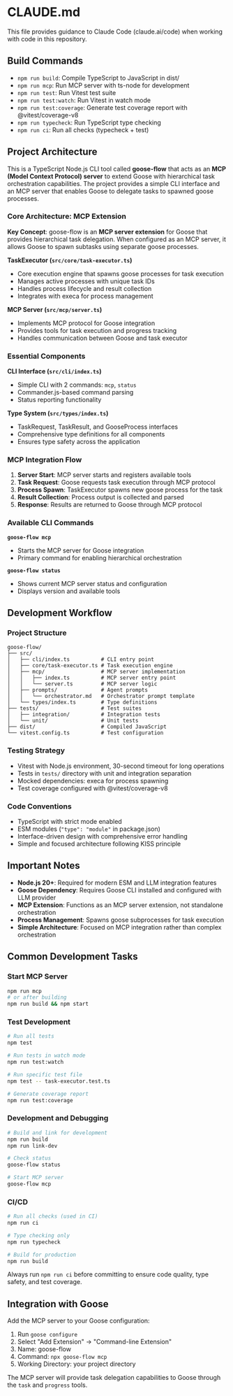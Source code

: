 # CLAUDE.md

This file provides guidance to Claude Code (claude.ai/code) when working with code in this repository.

## Build Commands

- `npm run build`: Compile TypeScript to JavaScript in dist/
- `npm run mcp`: Run MCP server with ts-node for development
- `npm run test`: Run Vitest test suite
- `npm run test:watch`: Run Vitest in watch mode
- `npm run test:coverage`: Generate test coverage report with @vitest/coverage-v8
- `npm run typecheck`: Run TypeScript type checking
- `npm run ci`: Run all checks (typecheck + test)

## Project Architecture

This is a TypeScript Node.js CLI tool called **goose-flow** that acts as an **MCP (Model Context Protocol) server** to extend Goose with hierarchical task orchestration capabilities. The project provides a simple CLI interface and an MCP server that enables Goose to delegate tasks to spawned goose processes.

### Core Architecture: MCP Extension

**Key Concept**: goose-flow is an **MCP server extension** for Goose that provides hierarchical task delegation. When configured as an MCP server, it allows Goose to spawn subtasks using separate goose processes.

**TaskExecutor (`src/core/task-executor.ts`)**
- Core execution engine that spawns goose processes for task execution
- Manages active processes with unique task IDs
- Handles process lifecycle and result collection
- Integrates with execa for process management

**MCP Server (`src/mcp/server.ts`)**
- Implements MCP protocol for Goose integration
- Provides tools for task execution and progress tracking
- Handles communication between Goose and task executor

### Essential Components

**CLI Interface (`src/cli/index.ts`)**
- Simple CLI with 2 commands: `mcp`, `status`
- Commander.js-based command parsing
- Status reporting functionality

**Type System (`src/types/index.ts`)**
- TaskRequest, TaskResult, and GooseProcess interfaces
- Comprehensive type definitions for all components
- Ensures type safety across the application

### MCP Integration Flow

1. **Server Start**: MCP server starts and registers available tools
2. **Task Request**: Goose requests task execution through MCP protocol
3. **Process Spawn**: TaskExecutor spawns new goose process for the task
4. **Result Collection**: Process output is collected and parsed
5. **Response**: Results are returned to Goose through MCP protocol

### Available CLI Commands

**`goose-flow mcp`**
- Starts the MCP server for Goose integration
- Primary command for enabling hierarchical orchestration

**`goose-flow status`**
- Shows current MCP server status and configuration
- Displays version and available tools


## Development Workflow

### Project Structure
```
goose-flow/
├── src/
│   ├── cli/index.ts          # CLI entry point
│   ├── core/task-executor.ts # Task execution engine
│   ├── mcp/                  # MCP server implementation
│   │   ├── index.ts          # MCP server entry point
│   │   └── server.ts         # MCP server logic
│   ├── prompts/              # Agent prompts
│   │   └── orchestrator.md   # Orchestrator prompt template
│   └── types/index.ts        # Type definitions
├── tests/                    # Test suites
│   ├── integration/          # Integration tests
│   └── unit/                 # Unit tests
├── dist/                     # Compiled JavaScript
└── vitest.config.ts          # Test configuration
```

### Testing Strategy
- Vitest with Node.js environment, 30-second timeout for long operations
- Tests in `tests/` directory with unit and integration separation
- Mocked dependencies: execa for process spawning
- Test coverage configured with @vitest/coverage-v8

### Code Conventions
- TypeScript with strict mode enabled
- ESM modules (`"type": "module"` in package.json)
- Interface-driven design with comprehensive error handling
- Simple and focused architecture following KISS principle

## Important Notes

- **Node.js 20+**: Required for modern ESM and LLM integration features
- **Goose Dependency**: Requires Goose CLI installed and configured with LLM provider
- **MCP Extension**: Functions as an MCP server extension, not standalone orchestration
- **Process Management**: Spawns goose subprocesses for task execution
- **Simple Architecture**: Focused on MCP integration rather than complex orchestration

## Common Development Tasks

### Start MCP Server
```bash
npm run mcp
# or after building
npm run build && npm start
```

### Test Development
```bash
# Run all tests
npm test

# Run tests in watch mode
npm run test:watch

# Run specific test file
npm test -- task-executor.test.ts

# Generate coverage report
npm run test:coverage
```

### Development and Debugging
```bash
# Build and link for development
npm run build
npm run link-dev

# Check status
goose-flow status

# Start MCP server
goose-flow mcp
```

### CI/CD
```bash
# Run all checks (used in CI)
npm run ci

# Type checking only
npm run typecheck

# Build for production
npm run build
```

Always run `npm run ci` before committing to ensure code quality, type safety, and test coverage.

## Integration with Goose

Add the MCP server to your Goose configuration:

1. Run `goose configure`
2. Select "Add Extension" → "Command-line Extension"
3. Name: goose-flow
4. Command: `npx goose-flow mcp`
5. Working Directory: your project directory

The MCP server will provide task delegation capabilities to Goose through the `task` and `progress` tools.
